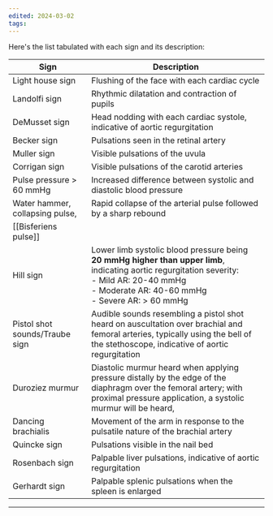 ```yaml
---
edited: 2024-03-02
tags:
---
```

Here's the list tabulated with each sign and its description:

| Sign                            | Description                                                                                                                                                                                             |
| ------------------------------- | ------------------------------------------------------------------------------------------------------------------------------------------------------------------------------------------------------- |
| Light house sign                | Flushing of the face with each cardiac cycle                                                                                                                                                            |
| Landolfi sign                   | Rhythmic dilatation and contraction of pupils                                                                                                                                                           |
| DeMusset sign                   | Head nodding with each cardiac systole, indicative of aortic regurgitation                                                                                                                              |
| Becker sign                     | Pulsations seen in the retinal artery                                                                                                                                                                   |
| Muller sign                     | Visible pulsations of the uvula                                                                                                                                                                         |
| Corrigan sign                   | Visible pulsations of the carotid arteries                                                                                                                                                              |
| Pulse pressure > 60 mmHg        | Increased difference between systolic and diastolic blood pressure                                                                                                                                      |
| Water hammer, collapsing pulse, | Rapid collapse of the arterial pulse followed by a sharp rebound                                                                                                                                        |
| [[Bisferiens pulse]]            |                                                                                                                                                                                                         |
| Hill sign                       | Lower limb systolic blood pressure being **20 mmHg higher than upper limb**, indicating aortic regurgitation severity: <br>- Mild AR: 20-40 mmHg<br>- Moderate AR: 40-60 mmHg<br>- Severe AR: > 60 mmHg |
| Pistol shot sounds/Traube sign  | Audible sounds resembling a pistol shot heard on auscultation over brachial and femoral arteries, typically using the bell of the stethoscope, indicative of aortic regurgitation                       |
| Duroziez murmur                 | Diastolic murmur heard when applying pressure distally by the edge of the diaphragm over the femoral artery; with proximal pressure application, a systolic murmur will be heard,                       |
| Dancing brachialis              | Movement of the arm in response to the pulsatile nature of the brachial artery                                                                                                                          |
| Quincke sign                    | Pulsations visible in the nail bed                                                                                                                                                                      |
| Rosenbach sign                  | Palpable liver pulsations, indicative of aortic regurgitation                                                                                                                                           |
| Gerhardt sign                   | Palpable splenic pulsations when the spleen is enlarged                                                                                                                                                 |


---

